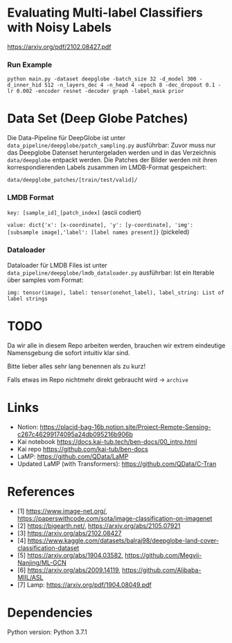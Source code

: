 # Evaluating Multi-label Classifiers with Noisy Labels
https://arxiv.org/pdf/2102.08427.pdf

### Run Example

`python main.py -dataset deepglobe -batch_size 32 -d_model 300 -d_inner_hid 512 -n_layers_dec 4 -n_head 4 -epoch 8 -dec_dropout 0.1 -lr 0.002 -encoder resnet -decoder graph -label_mask prior`

# Data Set (Deep Globe Patches)

Die Data-Pipeline für DeepGlobe ist unter `data_pipeline/deepglobe/patch_sampling.py` ausführbar:
Zuvor muss nur das Deepglobe Datenset heruntergeladen werden und in das Verzeichnis `data/deepglobe` entpackt werden.
Die Patches der Bilder werden mit ihren korrespondierenden Labels zusammen im LMDB-Format gespeichert:

`data/deepglobe_patches/[train/test/valid]/`

### LMDB Format

`key: [sample_id]_[patch_index]` 
(ascii codiert)

`value: dict{'x': [x-coordinate], 'y': [y-coordinate], 'img': [subsample image],'label': [label names present]}`
(pickeled)

### Dataloader

Dataloader für LMDB Files ist unter `data_pipeline/deepglobe/lmdb_dataloader.py` ausführbar:
Ist ein Iterable über samples vom Format:

`img: tensor(image), label: tensor(onehot_label), label_string: List of label strings`

# TODO

Da wir alle in diesem Repo arbeiten werden, brauchen wir extrem eindeutige Namensgebung die sofort intuitiv klar sind.

Bitte lieber alles sehr lang benennen als zu kurz!

Falls etwas im Repo nichtmehr direkt gebraucht wird -> `archive`

# Links
- Notion: https://placid-bag-16b.notion.site/Project-Remote-Sensing-c267c46299174095a24db095216b906b
- Kai notebook https://docs.kai-tub.tech/ben-docs/00_intro.html
- Kai repo https://github.com/kai-tub/ben-docs
- LaMP: https://github.com/QData/LaMP
- Updated LaMP (with Transformers): https://github.com/QData/C-Tran

# References
- [1] https://www.image-net.org/, https://paperswithcode.com/sota/image-classification-on-imagenet
- [2] https://bigearth.net/, https://arxiv.org/abs/2105.07921
- [3] https://arxiv.org/abs/2102.08427
- [4] https://www.kaggle.com/datasets/balraj98/deepglobe-land-cover-classification-dataset
- [5] https://arxiv.org/abs/1904.03582, https://github.com/Megvii-Nanjing/ML-GCN
- [6] https://arxiv.org/abs/2009.14119, https://github.com/Alibaba-MIIL/ASL
- [7] Lamp: https://arxiv.org/pdf/1904.08049.pdf

# Dependencies
Python version:  Python 3.7.1

